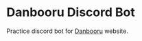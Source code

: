 # Danbooru Discord Bot
Practice discord bot for [Danbooru](https://danbooru.donmai.us/posts) website.
